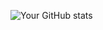 ![Your GitHub stats](https://github-readme-stats.vercel.app/api?username=your-username&show_icons=true)
